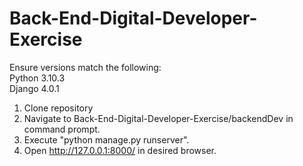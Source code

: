 # Back-End-Digital-Developer-Exercise

Ensure versions match the following: <br />
Python 3.10.3 <br />
Django 4.0.1 <br />

1) Clone repository <br />
2) Navigate to Back-End-Digital-Developer-Exercise/backendDev in command prompt. <br />
3) Execute "python manage.py runserver". <br />
4) Open http://127.0.0.1:8000/ in desired browser.
